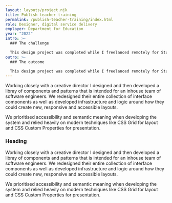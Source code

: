 ```yaml
---
layout: layouts/project.njk
title: Publish teacher training
permalink: /publish-teacher-training/index.html
role: Designer, digital service delivery
employer: Department for Education
year: "2022"
intro: >-
  ### The challenge

  This design project was completed while I freelanced remotely for Studio Papa, a digital agency based in Western Australia. The budget was (very) tight yet we wanted to deliver something that would be flexible enough to allow our client to scale their online presence and offerings.
outro: >-
  ### The outcome

  This design project was completed while I freelanced remotely for Studio Papa, a digital agency based in Western Australia. The budget was (very) tight yet we wanted to deliver something that would be flexible enough to allow our client to scale their online presence and offerings.
---
```

Working closely with a creative director I designed and then developed a libray of components and patterns that is intended for an inhouse team of software engineers. We redesigned their entire collection of interface components as well as developed infrastructure and logic around how they could create new, responsive and accessible layouts.

We prioritised accessibility and semantic meaning when developing the system and relied heavily on modern techniques like CSS Grid for layout and CSS Custom Properties for presentation.

### Heading

Working closely with a creative director I designed and then developed a libray of components and patterns that is intended for an inhouse team of software engineers. We redesigned their entire collection of interface components as well as developed infrastructure and logic around how they could create new, responsive and accessible layouts.

We prioritised accessibility and semantic meaning when developing the system and relied heavily on modern techniques like CSS Grid for layout and CSS Custom Properties for presentation.